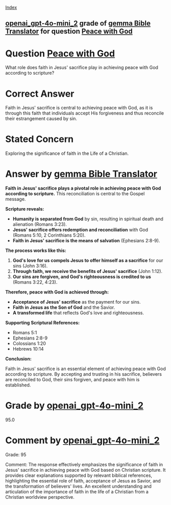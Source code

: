 
[Index](../../../../index.md)
## [openai_gpt-4o-mini_2](../../../grading_models/openai_gpt-4o-mini_2.md) grade of [gemma Bible Translator](../../../answering_models/gemma_Bible_Translator.md) for question [Peace with God](../../../questions/Peace_with_God.md)

# Question [Peace with God](../../../questions/Peace_with_God.md)
What role does faith in Jesus' sacrifice play in achieving peace with God according to scripture?

# Correct Answer
Faith in Jesus' sacrifice is central to achieving peace with God, as it is through this faith that individuals accept His forgiveness and thus reconcile their estrangement caused by sin.

# Stated Concern
Exploring the significance of faith in the Life of a Christian.

# Answer by [gemma Bible Translator](../../../answering_models/gemma_Bible_Translator.md)
**Faith in Jesus' sacrifice plays a pivotal role in achieving peace with God according to scripture.** This reconciliation is central to the Gospel message.

**Scripture reveals:**

* **Humanity is separated from God** by sin, resulting in spiritual death and alienation (Romans 3:23).
* **Jesus' sacrifice offers redemption and reconciliation** with God (Romans 5:10, 2 Corinthians 5:20).
* **Faith in Jesus' sacrifice is the means of salvation** (Ephesians 2:8-9).

**The process works like this:**

1. **God's love for us compels Jesus to offer himself as a sacrifice** for our sins (John 3:16).
2. **Through faith, we receive the benefits of Jesus' sacrifice** (John 1:12).
3. **Our sins are forgiven, and God's righteousness is credited to us** (Romans 3:22, 4:23).

**Therefore, peace with God is achieved through:**

* **Acceptance of Jesus' sacrifice** as the payment for our sins.
* **Faith in Jesus as the Son of God** and the Savior.
* **A transformed life** that reflects God's love and righteousness.

**Supporting Scriptural References:**

* Romans 5:1
* Ephesians 2:8-9
* Colossians 1:20
* Hebrews 10:14

**Conclusion:**

Faith in Jesus' sacrifice is an essential element of achieving peace with God according to scripture. By accepting and trusting in his sacrifice, believers are reconciled to God, their sins forgiven, and peace with him is established.

# Grade by [openai_gpt-4o-mini_2](../../../grading_models/openai_gpt-4o-mini_2.md)
95.0

# Comment by [openai_gpt-4o-mini_2](../../../grading_models/openai_gpt-4o-mini_2.md)
Grade: 95

Comment: The response effectively emphasizes the significance of faith in Jesus' sacrifice in achieving peace with God based on Christian scripture. It provides clear explanations supported by relevant biblical references, highlighting the essential role of faith, acceptance of Jesus as Savior, and the transformation of believers' lives. An excellent understanding and articulation of the importance of faith in the life of a Christian from a Christian worldview perspective.
